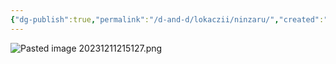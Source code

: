```yaml
---
{"dg-publish":true,"permalink":"/d-and-d/lokaczii/ninzaru/","created":"2023-12-11T10:51:28.000+04:00","updated":"2023-12-26T15:49:11.295+04:00"}
---
```


![Pasted image 20231211215127.png](/img/user/img/Pasted%20image%2020231211215127.png)